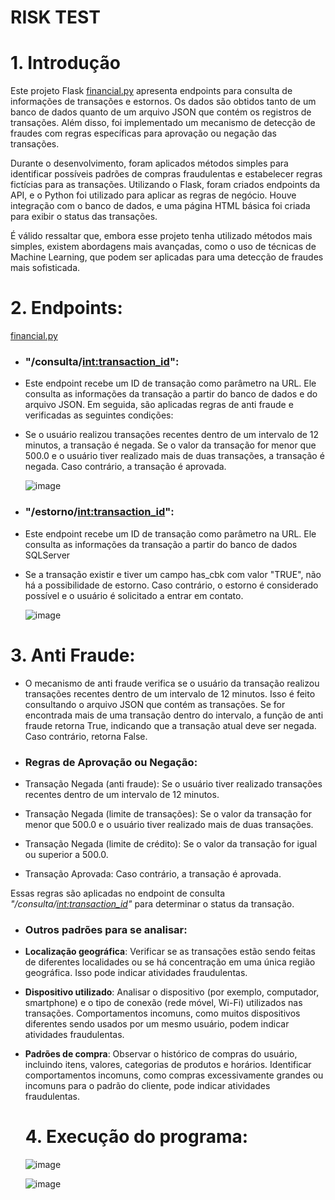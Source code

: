 # RISK TEST

# 1. Introdução

Este projeto Flask [financial.py](https://github.com/Mecoaliza/Financials_Transactions/blob/main/financial.py) apresenta endpoints para consulta de informações de transações e estornos. 
Os dados são obtidos tanto de um banco de dados quanto de um arquivo JSON que contém os registros de transações. 
Além disso, foi implementado um mecanismo de detecção de fraudes com regras específicas para aprovação ou negação das transações.

Durante o desenvolvimento, foram aplicados métodos simples para identificar possíveis padrões de compras fraudulentas e estabelecer regras fictícias para as transações. 
Utilizando o Flask, foram criados endpoints da API, e o Python foi utilizado para aplicar as regras de negócio. Houve integração com o banco de dados, 
e uma página HTML básica foi criada para exibir o status das transações.

É válido ressaltar que, embora esse projeto tenha utilizado métodos mais simples, existem abordagens mais avançadas, como o uso de técnicas de Machine Learning, que podem ser aplicadas para uma detecção de fraudes mais sofisticada.


# 2. Endpoints:

[financial.py](https://github.com/Mecoaliza/Financials_Transactions/blob/main/financial.py)

- ###  "/consulta/<int:transaction_id>":
- Este endpoint recebe um ID de transação como parâmetro na URL. 
Ele consulta as informações da transação a partir do banco de dados e do arquivo JSON. Em seguida, são aplicadas regras de anti fraude e verificadas as seguintes condições:

- Se o usuário realizou transações recentes dentro de um intervalo de 12 minutos, a transação é negada.
Se o valor da transação for menor que 500.0 e o usuário tiver realizado mais de duas transações, a transação é negada.
Caso contrário, a transação é aprovada.

     ![image](https://github.com/Mecoaliza/Financials_Transactions/assets/113151407/5754deb6-0fd9-4bb3-a469-ddef4c6f4cef)



- ### "/estorno/<int:transaction_id>":
- Este endpoint recebe um ID de transação como parâmetro na URL. Ele consulta as informações da transação a partir do banco de dados SQLServer
- Se a transação existir e tiver um campo has_cbk com valor "TRUE", não há a possibilidade de estorno. Caso contrário, o estorno é considerado possível e o usuário é solicitado a entrar em contato.

  ![image](https://github.com/Mecoaliza/Financials_Transactions/assets/113151407/3fab38ec-01c3-4cfb-af15-58800bcb3af9)  


# 3. Anti Fraude:

- O mecanismo de anti fraude verifica se o usuário da transação realizou transações recentes dentro de um intervalo de 12 minutos. 
Isso é feito consultando o arquivo JSON que contém as transações. Se for encontrada mais de uma transação dentro do intervalo, 
a função de anti fraude retorna True, indicando que a transação atual deve ser negada. Caso contrário, retorna False.

- ### Regras de Aprovação ou Negação:

- Transação Negada (anti fraude): Se o usuário tiver realizado transações recentes dentro de um intervalo de 12 minutos.
- Transação Negada (limite de transações): Se o valor da transação for menor que 500.0 e o usuário tiver realizado mais de duas transações.
- Transação Negada (limite de crédito): Se o valor da transação for igual ou superior a 500.0.
- Transação Aprovada: Caso contrário, a transação é aprovada.

Essas regras são aplicadas no endpoint de consulta *"/consulta/<int:transaction_id>"* para determinar o status da transação.

- ### Outros padrões para se analisar:
- **Localização geográfica**: Verificar se as transações estão sendo feitas de diferentes localidades ou se há concentração em uma única região geográfica. Isso pode indicar atividades fraudulentas.
- **Dispositivo utilizado**: Analisar o dispositivo (por exemplo, computador, smartphone) e o tipo de conexão (rede móvel, Wi-Fi) utilizados nas transações.
   Comportamentos incomuns, como muitos dispositivos diferentes sendo usados por um mesmo usuário, podem indicar atividades fraudulentas.
- **Padrões de compra**: Observar o histórico de compras do usuário, incluindo itens, valores, categorias de produtos e horários.
  Identificar comportamentos incomuns, como compras excessivamente grandes ou incomuns para o padrão do cliente, pode indicar atividades fraudulentas.


  # 4. Execução do programa:

  ![image](https://github.com/Mecoaliza/Financials_Transactions/assets/113151407/a7f54f06-64d7-4b0a-a910-8eda9eb4129d)

  ![image](https://github.com/Mecoaliza/Financials_Transactions/assets/113151407/43c58880-5d70-484b-9d4b-18f7f9dd841a)






